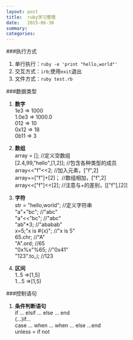 ```yaml
---
layout: post
title:  ruby学习整理
date:   2015-06-30
summary:
categories:
---
```

###执行方式  
1. 单行执行：`ruby -e 'print "hello,world"'`  
2. 交互方式：`irb`;使用`exit`退出  
3. 文件方式：`ruby test.rb`

###数据类型
1. **数字**  
1e3   => 1000  
1.0e3 => 1000.0  
012   => 10  
0x12  => 18  
0b11  => 3  

2. **数组**  
array = []; //定义空数组  
[2.4,99,"hello",[1,2]]; //包含各种类型的成员  
array<<"f"<<2;  //加入元素，["f",2]  
array+=["f"]+[2]； //数组相加，["f",2]  
array<<["f"]<<[2]; //注意与+的差别，[["f"],[2]]  

3. **字符**  
str = "hello,world"; //定义字符串  
"a"+"bc"; //"abc"  
"a"<<"bc"; //"abc"  
"ab"*3;  //"ababab"  
x=5;"x is #{x}"; //"x is 5"  
65.chr;  //"A"  
"A".ord;  //65  
"0x%x"%65;  //"0x41"  
"123".to_i; //123  
 
4. **区间**  
1..5 =>[1,5]  
1...5 =>[1,5)

###控制语句
1. **条件判断语句**  
if ... elsif ... else ... end  
(...)if...  
case ... when ... when ... else ...end  
unless = if not  
